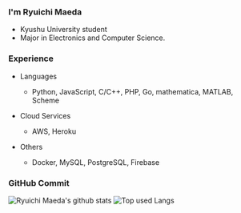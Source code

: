 ### I'm Ryuichi Maeda
- Kyushu University student
- Major in Electronics and Computer Science.

### Experience

- Languages
  - Python, JavaScript, C/C++, PHP, Go, mathematica, MATLAB, Scheme

- Cloud Services
  - AWS, Heroku

- Others
  - Docker, MySQL, PostgreSQL, Firebase

### GitHub Commit

![Ryuichi Maeda's github stats](https://github-readme-stats.vercel.app/api?username=ryuichi-maeda&count_private=true&show_icons=true&theme=tokyonight)
![Top used Langs](https://github-readme-stats.vercel.app/api/top-langs/?username=ryuichi-maeda&theme=tokyonight&layout=compact)


<!-- 👋 -->

<!--
**compuscience/compuscience** is a ✨ _special_ ✨ repository because its `README.md` (this file) appears on your GitHub profile.

Here are some ideas to get you started:

- 🔭 I’m currently working on ...
- 🌱 I’m currently learning ...
- 👯 I’m looking to collaborate on ...
- 🤔 I’m looking for help with ...
- 💬 Ask me about ...
- 📫 How to reach me: ...
- 😄 Pronouns: ...
- ⚡ Fun fact: ...
-->
